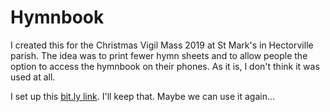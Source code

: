 # Hymnbook

I created this for the Christmas Vigil Mass 2019 at St Mark's in Hectorville parish.
The idea was to print fewer hymn sheets and to allow people the option to access
the hymnbook on their phones.  As it is, I don't think it was used at all.

I set up this [bit.ly link](https://bit.ly/hecto2019).  I'll keep that.  Maybe
we can use it again...